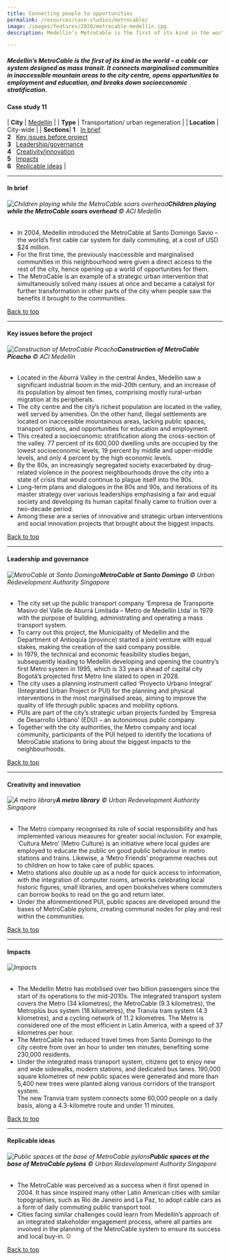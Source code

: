 ```yaml
---
title: Connecting people to opportunities
permalink: /resources/case-studies/metrocable/
image: /images/features/2020/metrocable-medellin.jpg
description: Medellín’s MetroCable is the first of its kind in the world – a cable car system designed as mass transit. It connects marginalised communities in inaccessible mountain areas to the city centre, opens opportunities to employment and education, and breaks down socioeconomic stratification.

---
```


##### Medellín’s MetroCable is the first of its kind in the world – a cable car system designed as mass transit. It connects marginalised communities in inaccessible mountain areas to the city centre, opens opportunities to employment and education, and breaks down socioeconomic stratification. 

#### **Case study 11**

| **City** | [Medellín](/medellin/) |
| **Type** | Transportation/ urban regeneration |
| **Location** | City-wide |
| **Sections**| **1** &nbsp; [In brief](#in-brief) <br> **2** &nbsp; [Key issues before project](#key-issues-before-the-project) <br> **3** &nbsp; [Leadership/governance](#leadership-and-governance) <br> **4** &nbsp; [Creativity/innovation](#creativity-and-innovation) <br> **5** &nbsp; [Impacts](#impacts) <br> **6** &nbsp; [Replicable ideas](#replicable-ideas) |

---

#### **In brief**

###### ![Children playing while the MetroCable soars overhead](/images/features/2020/metrocable-medellin.jpg/)**Children playing while the MetroCable soars overhead** © ACI Medellín

- In 2004, Medellín introduced the MetroCable at Santo Domingo Savio – the world’s first cable car system for daily commuting, at a cost of USD $24 million. 
- For the first time, the previously inaccessible and marginalised communities in this neighbourhood were given a direct access to the rest of the city, hence opening up a world of opportunities for them. 
- The MetroCable is an example of a strategic urban intervention that simultaneously solved many issues at once and became a catalyst for further transformation in other parts of the city when people saw the benefits it brought to the communities. 

[Back to top](#case-study-11)

---

#### **Key issues before the project**

###### ![Construction of MetroCable Picacho](/images/features/2020/metrocable-picacho.jpg/)**Construction of MetroCable Picacho** © ACI Medellín

- Located in the Aburrá Valley in the central Andes, Medellín saw a significant industrial boom in the mid-20th century, and an increase of its population by almost ten times, comprising mostly rural-urban migration at its peripherals. 
- The city centre and the city’s richest population are located in the valley, well served by amenities. On the other hand, illegal settlements are located on inaccessible mountainous areas, lacking public spaces, transport options, and opportunities for education and employment. 
- This created a socioeconomic stratification along the cross-section of the valley. 77 percent of its 600,000 dwelling units are occupied by the lowest socioeconomic levels, 19 percent by middle and upper-middle levels, and only 4 percent by the high economic levels. 
- By the 80s, an increasingly segregated society exacerbated by drug-related violence in the poorest neighbourhoods drove the city into a state of crisis that would continue to plague itself into the 90s. 
- Long-term plans and dialogues in the 80s and 90s, and iterations of its master strategy over various leaderships emphasising a fair and equal society and developing its human capital finally came to fruition over a two-decade period. 
- Among these are a series of innovative and strategic urban interventions and social innovation projects that brought about the biggest impacts. 

[Back to top](#case-study-11)

---

#### **Leadership and governance**

###### ![MetroCable at Santo Domingo](/images/features/2020/santo-domingo.jpg/)**MetroCable at Santo Domingo** © Urban Redevelopment Authority Singapore

- The city set up the public transport company ‘Empresa de Transporte Masivo del Valle de Aburrá Limitada – Metro de Medellín Ltda’ in 1979 with the purpose of building, administrating and operating a mass transport system. 
- To carry out this project, the Municipality of Medellín and the Department of Antioquia (province) started a joint venture with equal stakes, making the creation of the said company possible. 
- In 1979, the technical and economic feasibility studies began, subsequently leading to Medellín developing and opening the country’s first Metro system in 1995, which is 33 years ahead of capital city Bogotá’s projected first Metro line slated to open in 2028. 
- The city uses a planning instrument called ‘Proyecto Urbano Integral’ (Integrated Urban Project or PUI) for the planning and physical interventions in the most marginalised areas, aiming to improve the quality of life through public spaces and mobility options. 
- PUIs are part of the city’s strategic urban projects funded by ‘Empresa de Desarrollo Urbano’ (EDU) – an autonomous public company. 
- Together with the city authorities, the Metro company and local community, participants of the PUI helped to identify the locations of MetroCable stations to bring about the biggest impacts to the neighbourhoods.

[Back to top](#case-study-11)

---

#### **Creativity and innovation**

###### ![A metro library](/images/features/2020/metro-library.jpg/)**A metro library** © Urban Redevelopment Authority Singapore

- The Metro company recognised its role of social responsibility and has implemented various measures for greater social inclusion. For example, ‘Cultura Metro’ (Metro Culture) is an initiative where local guides are employed to educate the public on good public behaviour in metro stations and trains. Likewise, a ‘Metro Friends’ programme reaches out to children on how to take care of public spaces. 
- Metro stations also double up as a node for quick access to information, with the integration of computer rooms, artworks celebrating local historic figures, small libraries, and open bookshelves where commuters can borrow books to read on the go and return later. 
- Under the aforementioned PUI, public spaces are developed around the bases of MetroCable pylons, creating communal nodes for play and rest within the communities. 

[Back to top](#case-study-11)

---

#### **Impacts**

###### ![Impacts](/images/features/2020/impacts-medellin3.png/)

- The Medellín Metro has mobilised over two billion passengers since the start of its operations to the mid-2010s. 
The integrated transport system covers the Metro (34 kilometres), the MetroCable (9.3 kilometres), the Metroplús bus system (18 kilometres), the Tranvia tram system (4.3 kilometres), and a cycling network of 11.2 kilometres. The Metro is considered one of the most efficient in Latin America, with a speed of 37 kilometres per hour. 
- The MetroCable has reduced travel times from Santo Domingo to the city centre from over an hour to under ten minutes, benefiting some 230,000 residents. 
- Under the integrated mass transport system, citizens get to enjoy new and wide sidewalks, modern stations, and dedicated bus lanes. 
190,000 square kilometres of new public spaces were generated and more than 5,400 new trees were planted along various corridors of the transport system.  
The new Tranvia tram system connects some 60,000 people on a daily basis, along a 4.3-kilometre route and under 11 minutes. 

[Back to top](#case-study-11)

---

#### **Replicable ideas**

###### ![Public spaces at the base of MetroCable pylons](/images/features/2020/metrocable-pylon.jpg/)**Public spaces at the base of MetroCable pylons** © Urban Redevelopment Authority Singapore

- The MetroCable was perceived as a success when it first opened in 2004. It has since inspired many other Latin American cities with similar topographies, such as Rio de Janeiro and La Paz, to adopt cable cars as a form of daily commuting public transport tool.  
- Cities facing similar challenges could learn from Medellín’s approach of an integrated stakeholder engagement process, where all parties are involved in the planning of the MetroCable system to ensure its success and local buy-in. **<font color="#967942">O</font>**

[Back to top](#case-study-11)
